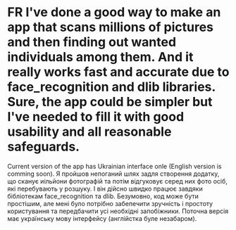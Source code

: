 # FR I've done a good way to make an app that scans millions of pictures and then finding out wanted individuals among them. And it really works fast and accurate due to face_recognition and dlib libraries. Sure, the app could be simpler but I've needed to fill it with good usability and all reasonable safeguards.
Current version of the app has Ukrainian interface onle (English version is comming soon).
Я пройшов непоганий шлях задля створення додатку, що сканує иільйони фотографій та потім відгуковує серед них фото осіб, які перебувають у розшуку. І він дійсно швидко працює завдяки бібліотекам face_recognition та dlib. Безумовно, код може бути простішим, але мені було потрібно забепечити зручність і простоту користування та передбачити усі необхідні запобіжники. Поточна версія має українську мову інтерфейсу (англійстка буле незабаром).

